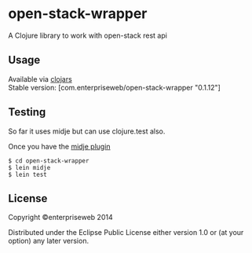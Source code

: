# open-stack-wrapper

A Clojure library to work with open-stack rest api

## Usage

Available via [clojars](https://clojars.org/com.enterpriseweb/open-stack-wrapper)   
Stable version: [com.enterpriseweb/open-stack-wrapper "0.1.12"] 

## Testing
So far it uses midje but can use clojure.test also. 

Once you have the [midje plugin](https://github.com/marick/Midje/wiki/Lein-midje-basics)

```
$ cd open-stack-wrapper
$ lein midje
$ lein test
```
## License

Copyright ©enterpriseweb 2014 

Distributed under the Eclipse Public License either version 1.0 or (at
your option) any later version.
